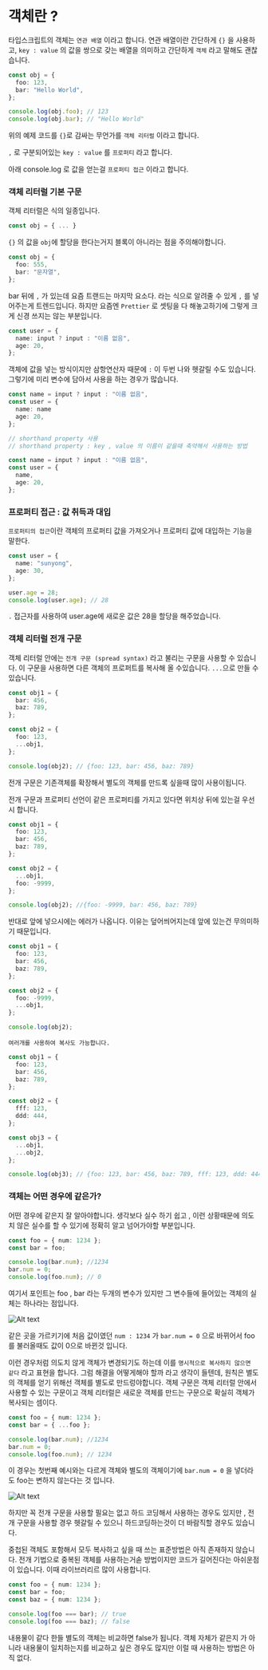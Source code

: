 # 객체란 ?

타입스크립트의 객체는 `연관 배열` 이라고 합니다.
연관 배열이란 간단하게 `{}` 을 사용하고, `key : value` 의 값을 쌍으로 갖는 배열을 의미하고 간단하게 `객체` 라고 말해도 괜찮습니다.

```ts
const obj = {
  foo: 123,
  bar: "Hello World",
};

console.log(obj.foo); // 123
console.log(obj.bar); // "Hello World"
```

위의 예제 코드를 `{}`로 감싸는 무언가를 `객체 리터럴` 이라고 합니다.

`,` 로 구분되어있는 `key : value` 를 `프로퍼티` 라고 합니다.

아래 console.log 로 값을 얻는걸 `프로퍼티 접근` 이라고 합니다.

### 객체 리터럴 기본 구문

객체 리터럴은 식의 일종입니다.

```ts
const obj = { ... }
```

`{}` 의 값을 `obj`에 할당을 한다는거지 블록이 아니라는 점을 주의해야합니다.

```ts
const obj = {
  foo: 555,
  bar: "문자열",
};
```

bar 뒤에 `,` 가 있는데 요즘 트랜드는 마지막 요소다. 라는 식으로 알려줄 수 있게 `,` 를 넣어주는게 트렌드입니다.
하지만 요즘엔 `Prettier` 로 셋팅을 다 해놓고하기에 그렇게 크게 신경 쓰지는 않는 부분입니다.

```ts
const user = {
  name: input ? input : "이름 없음",
  age: 20,
};
```

객체에 값을 넣는 방식이지만 삼항연산자 때문에 `:` 이 두번 나와 헷갈릴 수도 있습니다.
그렇기에 미리 변수에 담아서 사용을 하는 경우가 많습니다.

```ts
const name = input ? input : "이름 없음",
const user = {
  name: name
  age: 20,
};

// shorthand property 사용
// shorthand property : key , value 의 이름이 같을때 축약해서 사용하는 방법

const name = input ? input : "이름 없음",
const user = {
  name,
  age: 20,
};
```

### 프로퍼티 접근 : 값 취득과 대입

`프로퍼티의 접근`이란 객체의 프로퍼티 값을 가져오거나 프로퍼티 값에 대입하는 기능을 말한다.

```ts
const user = {
  name: "sunyong",
  age: 30,
};

user.age = 28;
console.log(user.age); // 28
```

`.` 접근자를 사용하여 user.age에 새로운 값은 28을 할당을 해주었습니다.

### 객체 리터럴 전개 구문

객체 리터럴 안에는 `전개 구문 (spread syntax)` 라고 불리는 구문을 사용할 수 있습니다.
이 구문을 사용하면 다른 객체의 프로퍼트를 복사해 올 수있습니다. `...`으로 만들 수 있습니다.

```ts
const obj1 = {
  bar: 456,
  baz: 789,
};

const obj2 = {
  foo: 123,
  ...obj1,
};

console.log(obj2); // {foo: 123, bar: 456, baz: 789}
```

전개 구문은 기존객체를 확장해서 별도의 객체를 만드록 싶을때 많이 사용이됩니다.

전개 구문과 프로퍼티 선언이 같은 프로퍼티를 가지고 있다면 위치상 뒤에 있는걸 우선시 합니다.

```ts
const obj1 = {
  foo: 123,
  bar: 456,
  baz: 789,
};

const obj2 = {
  ...obj1,
  foo: -9999,
};

console.log(obj2); //{foo: -9999, bar: 456, baz: 789}
```

반대로 앞에 넣으시에는 에러가 나옵니다. 이유는 덮어씌어지는데 앞에 있는건 무의미하기 때문입니다.

```ts
const obj1 = {
  foo: 123,
  bar: 456,
  baz: 789,
};

const obj2 = {
  foo: -9999,
  ...obj1,
};

console.log(obj2);
```

`여러개를 사용하여 복사도 가능합니다.`

```ts
const obj1 = {
  foo: 123,
  bar: 456,
  baz: 789,
};

const obj2 = {
  fff: 123,
  ddd: 444,
};

const obj3 = {
  ...obj1,
  ...obj2,
};

console.log(obj3); // {foo: 123, bar: 456, baz: 789, fff: 123, ddd: 444}
```

### 객체는 어떤 경우에 같은가?

어떤 경우에 같은지 잘 알아야합니다. 생각보다 실수 하기 쉽고 , 이런 상황때문에 의도치 않은 실수를 할 수 있기에 정확히 알고 넘어가야할 부분입니다.

```ts
const foo = { num: 1234 };
const bar = foo;

console.log(bar.num); //1234
bar.num = 0;
console.log(foo.num); // 0
```

여기서 포인트는 foo , bar 라는 두개의 변수가 있지만 그 변수들에 들어있는 객체의 실체는 하나라는 점입니다.

![Alt text](image.png)

같은 곳을 가르키기에 처음 값이였던 `num : 1234` 가 `bar.num = 0` 으로 바뀌어서 foo를 불러올때도 값이 0으로 바뀐것 입니다.

이런 경우처럼 의도치 않게 객체가 변경되기도 하는데 이를 `명시적으로 복사하지 않으면 같다` 라고 표현을 합니다.
그럼 해결을 어떻게해야 할까 라고 생각이 들텐데, 원칙은 별도의 객체를 얻기 위해선 객체를 별도로 만드렁야합니다.
객체 구문은 객체 리터럴 안에서 사용할 수 있는 구문이고 객체 리터럴은 새로운 객체를 만드는 구문으로 확실히 객체가 복사되는 셈이다.

```ts
const foo = { num: 1234 };
const bar = { ...foo };

console.log(bar.num); //1234
bar.num = 0;
console.log(foo.num); // 1234
```

이 경우는 첫번째 예시와는 다르게 객체와 별도의 객체이기에 `bar.num = 0` 을 넣더라도 foo는 변하지 않는다는 것 입니다.

![Alt text](image-1.png)

하지만 꼭 전개 구문을 사용할 필요는 없고 하드 코딩해서 사용하는 경우도 있지만 , 전개 구문을 사용할 경우 헷갈릴 수 있으니 하드코딩하는것이 더 바람직할 경우도 있습니다.

중첩된 객체도 포함해서 모두 복사하고 싶을 때 쓰는 표준방법은 아직 존재하지 않습니다. 전개 기법으로 중복된 객체를 사용하는거솓 방법이지만 코드가 길어진다는 아쉬운점이 있습니다. 이때 라이브러리르 많이 사용합니다.

```ts
const foo = { num: 1234 };
const bar = foo;
const baz = { num: 1234 };

console.log(foo === bar); // true
console.log(foo === baz); // false
```

내용물이 같다 한들 별도의 객체는 비교하면 false가 됩니다. 객체 자체가 같은지 가 아니라 내용물이 일치하는지를 비교하고 싶은 경우도 많지만 이럴 때 사용하는 방법은 아직 없다.
